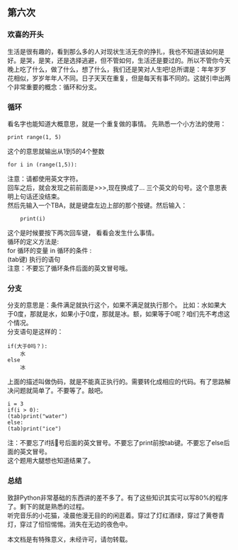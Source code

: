 ## 第六次

### 欢喜的开头
生活是很有趣的，看到那么多的人对现状生活无奈的挣扎，我也不知道该如何是好。是哭，是笑，还是选择逃避，但不管如何，生活还是要过的。所以不管你今天晚上吃了什么，做了什么，想了什么，我们还是笑对人生吧!总所谓是：年年岁岁花相似，岁岁年年人不同。日子天天在重复，但是每天有事不同的。这就引申出两个非常重要的概念：循环和分支。

### 循环
看名字也能知道大概意思，就是一个重复做的事情。
先熟悉一个小方法的使用：

```
print range(1, 5)
```
这个的意思就输出从1到5的4个整数

```
for i in (range(1,5)):
```
注意：请都使用英文字符。   
回车之后，就会发现之前前面是>>>,现在换成了... 三个英文的句号。这个意思表明上句话还没结束。   
然后先输入一个TBA，就是键盘左边上部的那个按键。然后输入：

```
	print(i)
```
这个是时候要按下两次回车键， 看看会发生什么事情。   
循环的定义方法是:   
for 循环的变量 in 循环的条件 :   
(tab键) 执行的语句  
注意：不要忘了循环条件后面的英文冒号哦。

### 分支
分支的意思是：条件满足就执行这个，如果不满足就执行那个。
比如：水如果大于0度，那就是水，如果小于0度，那就是冰。额，如果等于0呢？咱们先不考虑这个情况。   
分支语句是这样的：

```
if(大于0吗？):
	水
else
	冰
```
上面的描述叫做伪码，就是不能真正执行的。需要转化成相应的代码。有了思路解决问题就简单了。不要等了。敲吧。

```
i = 3
if(i > 0):
(tab)print("water")
else:
(tab)print("ice")
```
注：不要忘了if括号后面的英文冒号。不要忘了print前按tab键。不要忘了else后面的英文冒号。   
这个题用大腿想也知道结果了。

### 总结
致辞Python非常基础的东西讲的差不多了。有了这些知识其实可以写80%的程序了。剩下的就是熟悉的过程。   
听完音乐的小花猫，凌晨他漫无目的的闲逛着。穿过了灯红酒绿，穿过了黄卷青灯，穿过了怊怊惕惕。消失在无边的夜色中。

本文档是有特殊意义，未经许可，请勿转载。